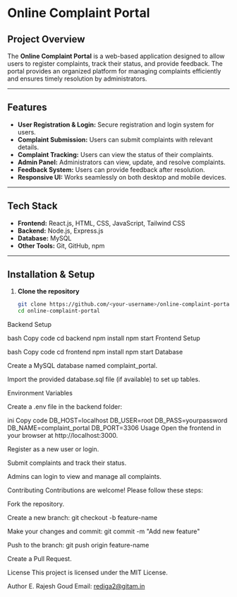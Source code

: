 # Online Complaint Portal

## Project Overview
The **Online Complaint Portal** is a web-based application designed to allow users to register complaints, track their status, and provide feedback. The portal provides an organized platform for managing complaints efficiently and ensures timely resolution by administrators.

---

## Features
- **User Registration & Login:** Secure registration and login system for users.
- **Complaint Submission:** Users can submit complaints with relevant details.
- **Complaint Tracking:** Users can view the status of their complaints.
- **Admin Panel:** Administrators can view, update, and resolve complaints.
- **Feedback System:** Users can provide feedback after resolution.
- **Responsive UI:** Works seamlessly on both desktop and mobile devices.

---

## Tech Stack
- **Frontend:** React.js, HTML, CSS, JavaScript, Tailwind CSS
- **Backend:** Node.js, Express.js
- **Database:** MySQL
- **Other Tools:** Git, GitHub, npm

---

## Installation & Setup

1. **Clone the repository**
   ```bash
   git clone https://github.com/<your-username>/online-complaint-portal.git
   cd online-complaint-portal
Backend Setup

bash
Copy code
cd backend
npm install
npm start
Frontend Setup

bash
Copy code
cd frontend
npm install
npm start
Database

Create a MySQL database named complaint_portal.

Import the provided database.sql file (if available) to set up tables.

Environment Variables

Create a .env file in the backend folder:

ini
Copy code
DB_HOST=localhost
DB_USER=root
DB_PASS=yourpassword
DB_NAME=complaint_portal
DB_PORT=3306
Usage
Open the frontend in your browser at http://localhost:3000.

Register as a new user or login.

Submit complaints and track their status.

Admins can login to view and manage all complaints.

Contributing
Contributions are welcome! Please follow these steps:

Fork the repository.

Create a new branch: git checkout -b feature-name

Make your changes and commit: git commit -m "Add new feature"

Push to the branch: git push origin feature-name

Create a Pull Request.

License
This project is licensed under the MIT License.

Author
E. Rajesh Goud
Email: rediga2@gitam.in
